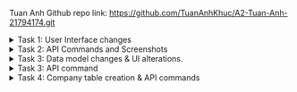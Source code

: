Tuan Anh Github repo link: https://github.com/TuanAnhKhuc/A2-Tuan-Anh-21794174.git
<details>
<summary>Task 1: User Interface changes </summary>
Original UI:
  
<img width="540" alt="Original Contact web UI  2" src="https://github.com/user-attachments/assets/572f599c-7673-4664-92d9-b32046d275cb">

![Task1 1](https://github.com/user-attachments/assets/d77e0d68-41ff-49dd-a45d-126971f5159d)

![Task 1 2](https://github.com/user-attachments/assets/6d932002-e3a3-40ab-a982-05da938b8110)

![Task 1 2 Button](https://github.com/user-attachments/assets/74e52ea2-3a88-40a0-a0ae-21c5e365f53a)

![Task 1 3](https://github.com/user-attachments/assets/f03cf686-50bf-4127-a910-8d1eeb0c8624)

Task 1 UI changes:

<img width="484" alt="Tasask 1 UI changes" src="https://github.com/user-attachments/assets/7bbbd896-d6fe-4c0e-b82c-df4b701775b7">

</details>

<details>
  <summary>Task 2: API Commands and Screenshots</summary>
1.Show Contact
  
  <img width="967" alt="Task 2 1 2" src="https://github.com/user-attachments/assets/07edf718-2348-4de0-a759-33a9a1c5f9d4">
  
2. Add Contact

  <img width="968" alt="Task 2 2 2" src="https://github.com/user-attachments/assets/ea7b6358-cc3a-4692-8622-ead9b236ce00">

3. Delete Contact
   
  <img width="968" alt="Task 2 3 2" src="https://github.com/user-attachments/assets/9bcc1498-6373-4a7e-b24c-f8fab17ca823">
 
4. Update Contact

 <img width="970" alt="Task 2 4 2" src="https://github.com/user-attachments/assets/119c6153-1b18-427f-8808-19d773d4ee89">

5.Show Phone
   
<img width="959" alt="Task 2 5 2" src="https://github.com/user-attachments/assets/ebebe615-3d12-41ca-adc9-de7843053912">

6. Add Phone
   
  <img width="969" alt="Task 2 6 2" src="https://github.com/user-attachments/assets/ac9f04d0-fb84-4bcd-9e5e-0834896a5cdd">
  
7. Delete Phone
   
  <img width="964" alt="Task 2 7 2" src="https://github.com/user-attachments/assets/c4f4245d-047b-4f82-a855-11fab141ca24">

8. Update Phone

<img width="975" alt="Task 2 8 2" src="https://github.com/user-attachments/assets/5f23b9a2-53b1-420f-8a03-699f5364c87b">

</details>

<details>
  <summary>Task 3: Data model changes & UI alterations. </summary>
UI changes:

<img width="461" alt="Task 3 UI" src="https://github.com/user-attachments/assets/675dbac6-0ddf-4321-8be7-0ded719e1147">

Code changes:

![Task 3 Contact address attri](https://github.com/user-attachments/assets/deffbc2e-db40-4e5c-84ab-e9254c6619d3)

![Task 3 Phone atri](https://github.com/user-attachments/assets/d3985eb6-6a33-4127-b2d1-f1ddba165fb3)

![Task 3 model changes](https://github.com/user-attachments/assets/57c7b1ed-a532-4686-b411-cc862f78c336)

![Task 3 phone controller](https://github.com/user-attachments/assets/8a832a41-3478-4e06-80cf-bd678c3aeccc)

![Task 3 Contact controller](https://github.com/user-attachments/assets/736766db-85d1-4c2e-98d5-f9d71b6ad012)

![Task 3 new contact frontend](https://github.com/user-attachments/assets/3948ae3a-a814-459b-a69b-1a23b528c3e7)

![Task 3 contact frontend](https://github.com/user-attachments/assets/d72d8904-f433-4338-9b3d-b7b685111950)

![Task 3 frontend Phone ](https://github.com/user-attachments/assets/1c749477-a089-453b-aa94-8862b846605a)

![Task 3 NewPhone frnt end part1](https://github.com/user-attachments/assets/f3c8d4f2-bd8b-488d-a0ba-99713bf7e396)

![Task 3 frontend NewPhone part 3](https://github.com/user-attachments/assets/bc53929d-94f8-4b8c-bf00-b7e5526bff1f)

![Task 3 frontend NewPhone part 2](https://github.com/user-attachments/assets/31b7ed00-8113-498b-ad00-23c36aa5e352)

</details>

<details>
<summary> Task 3: API command </summary>

1. Show contact
   
![Show Contact](https://github.com/user-attachments/assets/d1bc2b13-cf24-4004-a5c6-06db9b398dbe)

2. Add contact
   
![Add Contact](https://github.com/user-attachments/assets/5c79cdfd-697a-4e95-89f8-5e6449d6f7ea)

3.Delete contact

![Delete Contact](https://github.com/user-attachments/assets/57b5ed51-5487-4ac3-abb7-9246face83e1)

4.Update contact

![Update contact](https://github.com/user-attachments/assets/59efc25f-ea56-4c2a-ab3d-dc4122c08b45)

5. Show phone

![Show phone](https://github.com/user-attachments/assets/10ec90be-b69c-4c99-9c69-e666220dd79a)

6. Add phone

![Add phone](https://github.com/user-attachments/assets/de6e2c94-3cf6-4b61-ba00-d4d9bc5429a2)

7. Delete phone

![Delete phone](https://github.com/user-attachments/assets/39334e62-9315-46ca-ab91-9654ac63a87a)

8. Update phone

![Update phone](https://github.com/user-attachments/assets/97eeff1a-135c-4b31-8e06-d2acf904a3dd)

</details>

<details>
  <summary> Task 4: Company table creation & API commands</summary>
1. Create company:
  
![Task 4 Create company](https://github.com/user-attachments/assets/7c0e5e2a-5efa-4648-b972-6da6cf91c5cf)

2. Get company list:
![Task 4 get company](https://github.com/user-attachments/assets/2b7330de-dad6-41d2-b590-db69410fedc5)

3. Update company:
   
![Task 4 Update company](https://github.com/user-attachments/assets/fcfa6d48-1e1a-44ee-b5f3-27f0df2a40be)

4. Delete company:

![Task 4 Delete company](https://github.com/user-attachments/assets/7c3e49c1-40e0-4b01-9cac-39e818480bd6)

Task 4: Code changes ( Create a new file for "Company Controller")

![Task 4 Company table creation ](https://github.com/user-attachments/assets/dc6af835-2e68-4d90-8458-f9650395b6e0)

![Task 4 create sequelize databse ](https://github.com/user-attachments/assets/4837d13b-1751-4bbc-97fa-d2ba7c147de4)

![Task 4 company API routes](https://github.com/user-attachments/assets/1439e0bb-2300-455b-a7da-d77efadd2361)

</details>




